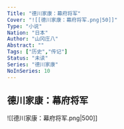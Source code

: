 ```yaml
---
Title: "德川家康：幕府将军"
Cover: "![[德川家康：幕府将军.png|50]]"
Type: "小说"
Nation: "日本"
Author: "山冈庄八"
Abstract: ""
Tags: ["历史","传记"]
Status: "未读"
Series: "德川家康"
NoInSeries: 10
---
```

## 德川家康：幕府将军
![[德川家康：幕府将军.png|500]]
